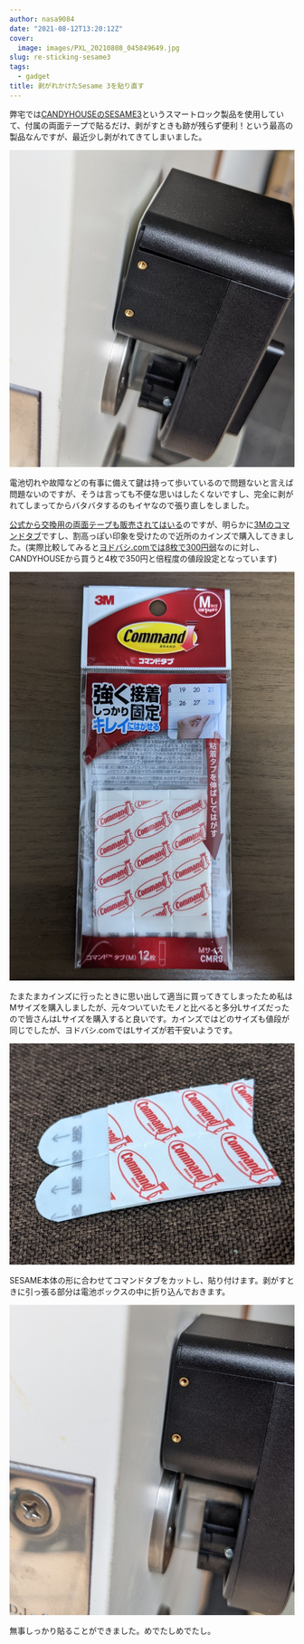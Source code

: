 ```yaml
---
author: nasa9084
date: "2021-08-12T13:20:12Z"
cover:
  image: images/PXL_20210808_045849649.jpg
slug: re-sticking-sesame3
tags:
  - gadget
title: 剥がれかけたSesame 3を貼り直す
---
```



弊宅では[CANDYHOUSEのSESAME3](https://jp.candyhouse.co/products/sesame3)というスマートロック製品を使用していて、付属の両面テープで貼るだけ、剥がすときも跡が残らず便利！という最高の製品なんですが、最近少し剥がれてきてしまいました。

![](images/PXL_20210807_084459967.jpg)

電池切れや故障などの有事に備えて鍵は持って歩いているので問題ないと言えば問題ないのですが、そうは言っても不便な思いはしたくないですし、完全に剥がれてしまってからバタバタするのもイヤなので張り直しをしました。

[公式から交換用の両面テープも販売されてはいる](https://jp.candyhouse.co/products/3m%E3%82%B7%E3%83%BC%E3%83%AB2%E6%9E%9A)のですが、明らかに[3Mのコマンドタブ](https://www.command.jp/3M/ja_JP/command-jp/products/~/%E3%82%B3%E3%83%9E%E3%83%B3%E3%83%89-%E3%82%BF%E3%83%96-%E3%81%AF%E3%82%8A%E3%81%8B%E3%81%88%E7%94%A8-CM2TN-L-20-%E3%83%91%E3%83%83%E3%82%AF-%E7%AE%B1/?N=5924736+3290188981&preselect=8738468+3293786499&rt=rud)ですし、割高っぽい印象を受けたので近所のカインズで購入してきました。(実際比較してみると[ヨドバシ.comでは8枚で300円弱](https://www.yodobashi.com/product/100000001002982126/)なのに対し、CANDYHOUSEから買うと4枚で350円と倍程度の値段設定となっています)

![](images/PXL_20210807_083250354.jpg)

たまたまカインズに行ったときに思い出して適当に買ってきてしまったため私はMサイズを購入しましたが、元々ついていたモノと比べると多分Lサイズだったので皆さんはLサイズを購入すると良いです。カインズではどのサイズも値段が同じでしたが、ヨドバシ.comではLサイズが若干安いようです。

![](images/PXL_20210807_084753110.MP.jpg)

SESAME本体の形に合わせてコマンドタブをカットし、貼り付けます。剥がすときに引っ張る部分は電池ボックスの中に折り込んでおきます。

![](images/PXL_20210808_045849649-1.jpg)

無事しっかり貼ることができました。めでたしめでたし。



